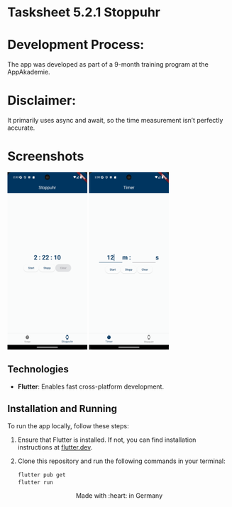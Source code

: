 # Tasksheet 5.2.1 Stoppuhr

# Development Process: 
The app was developed as part of a 9-month training program at the AppAkademie.

# Disclaimer:
It primarily uses async and await, so the time measurement isn’t perfectly accurate.

# Screenshots

<img src= "https://github.com/arthur892/ts_5_2_1_stoppuhr/blob/main/screenshots/counter.png" height ="400"> <img src= "https://github.com/arthur892/ts_5_2_1_stoppuhr/blob/main/screenshots/timer.png" height ="400">

## Technologies

- **Flutter**: Enables fast cross-platform development.

## Installation and Running

To run the app locally, follow these steps:

1. Ensure that Flutter is installed. If not, you can find installation instructions at [flutter.dev](https://flutter.dev/).
2. Clone this repository and run the following commands in your terminal:

   ```bash
   flutter pub get
   flutter run

   
<p align="center">
Made with :heart: in Germany
</p>